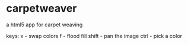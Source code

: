 # carpetweaver
a html5 app for carpet weaving

keys:
x - swap colors
f - flood fill
shift - pan the image
ctrl - pick a color
